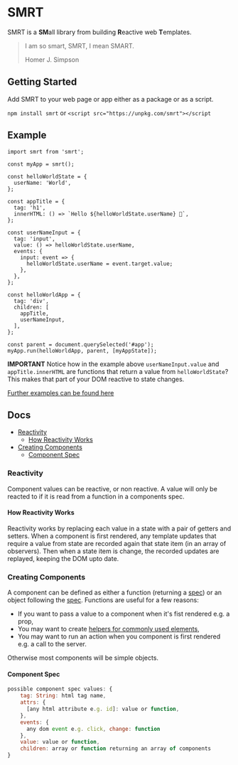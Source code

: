 # SMRT

SMRT is a **SM**all library from building **R**eactive web **T**emplates.

> I am so smart, SMRT, I mean SMART.
>
> Homer J. Simpson

## Getting Started

Add SMRT to your web page or app either as a package or as a script.

`npm install smrt` or `<script src="https://unpkg.com/smrt"></script`

## Example
```
import smrt from 'smrt';

const myApp = smrt();

const helloWorldState = {
  userName: 'World',
};

const appTitle = {
  tag: 'h1',
  innerHTML: () => `Hello ${helloWorldState.userName} 👋`,
};

const userNameInput = {
  tag: 'input',
  value: () => helloWorldState.userName,
  events: {
    input: event => {
      helloWorldState.userName = event.target.value;
    },
  },
};

const helloWorldApp = {
  tag: 'div',
  children: [
    appTitle,
    userNameInput,
  ],
};

const parent = document.querySelected('#app');
myApp.run(helloWorldApp, parent, [myAppState]);
```

**IMPORTANT** Notice how in the example above `userNameInput.value` and `appTitle.innerHTML` are functions that return a value from `helloWorldState`? This makes that part of your DOM reactive to state changes.

[Further examples can be found here](https://github.com/jjohnson1994/smrt/tree/master/examples)

## Docs

- [Reactivity](#reactivity)
  - [How Reactivity Works](#how-reactivity-works)
- [Creating Components](#creating-components)
  - [Component Spec](#component-spec)

### Reactivity
Component values can be reactive, or non reactive. A value will only be reacted to if it is read from a function in a components spec.

#### How Reactivity Works
Reactivity works by replacing each value in a state with a pair of getters and setters. When a component is first rendered, any template updates that require a value from state are recorded again that state item (in an array of observers). Then when a state item is change, the recorded updates are replayed, keeping the DOM upto date.

### Creating Components
A component can be defined as either a function (returning a [spec](#component-spec)) or an object following the [spec](component-spec). Functions are useful for a few reasons:
- If you want to pass a value to a component when it's fist rendered e.g. a prop,
- You may want to create [helpers for commonly used elements](https://github.com/jjohnson1994/smrt/blob/master/examples/common-elements.js),
- You may want to run an action when you component is first rendered e.g. a call to the server.

Otherwise most components will be simple objects.

#### Component Spec
``` javascript
possible component spec values: {
    tag: String: html tag name,
    attrs: {
      [any html attribute e.g. id]: value or function,
    },
    events: {
      any dom event e.g. click, change: function
    },
    value: value or function,
    children: array or function returning an array of components
}
```

